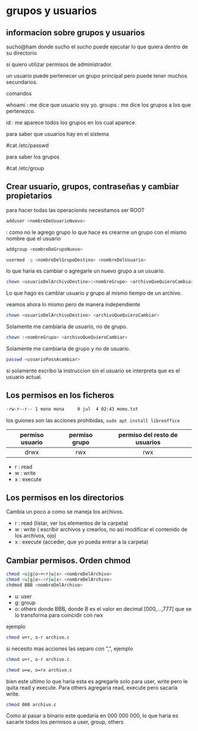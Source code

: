 # grupos y usuarios

## informacion sobre grupos y usuarios

sucho@ham donde sucho el sucho puede ejecutar lo que quiera dentro de su directorio

si quiero utilizar permisos de administrador.

un usuario puede pertenecer un grupo principal pero puede tener muchos secundarios.

comandos

whoami : me dice que usuario soy yo.
groups : me dice los grupos a los que pertenezco.

id : me aparece todos los grupos en los cual aparece.

para saber que usuarios hay en el sistema

#cat /etc/passwd

para saber los grupos

#cat /etc/group

## Crear usuario, grupos, contraseñas y cambiar propietarios

para hacer todas las operacionés necesitamos ser ROOT 


```sh
adduser <nombreDeUsuarioNuevo>
```
: como no le agrego grupo lo que hace es crearme un grupo con el mismo nombre que el usuario

```sh
addgroup <nombreDeGrupoNuevo>
```

```sh
usermod -g <nombreDelGrupoDestino> <nombreDelUsuario>
```

lo que haria es cambiar o agregarle un nuevo grupo a un usuario.

```sh
chown <usuarioDelArchivoDestino>:<nombreGrupo> <archivoQueQuieroCambiar>
```
Lo que hago es cambiar usuario y grupo al mismo tiempo de un archivo.

veamos ahora lo mismo pero de manera independiente

```sh
chown <usuarioDelArchivoDestino> <archivoQueQuieroCambiar>
```

Solamente me cambiaria de usuario, no de grupo.

```sh
chown :<nombreGrupo> <archivoQueQuieroCambiar>
```
Solamente me cambiaria de grupo y no de usuario.

```sh
passwd <usuarioPassAcambiar>
```
si solamente escribo la instruccion sin el usuario se interpreta que es el usuario actual.

## Los permisos en los ficheros

```sh
-rw-r--r-- 1 mono mona     0 jul  4 02:43 momo.txt
```

los guiones son las acciones prohibidas, `sudo apt install libreoffice`

| permiso usuario | permiso grupo | permiso del resto de usuarios
|:---:|:---:|:---:|
| drwx | rwx | rwx |

- r : read
- w : write
- x : execute

## Los permisos en los directorios

Cambia un poco a como se maneja los archivos.
- r : read (listar, ver los elementos de la carpeta)
- w : write ( escribir archivos y crearlos, no asi modificar el contenido de los archivos, ojo)
- x : execute (acceder, que yo pueda entrar a la carpeta)

## Cambiar permisos. Orden chmod

```sh
chmod <u|g|o>+<r|w|x> <nombreDelArchivo>
chmod <u|g|o>-<r|w|x> <nombreDelArchivo>
chdmod BBB <nombreDelArchivo>
```
- u: user
- g: group
- o: others
donde BBB, donde B es el valor en decimal [000,...,777] que se lo transforma para coincidir con rwx

ejemplo

```sh
chmod u+r, o-r archivo.c
```
si necesito mas acciones las separo con ",", ejemplo
```sh
chmod u+r, o-r archivo.c
```

```sh
chmod u=w, o=rx archivo.c
```
bien este ultimo lo que haria esta es agregarle solo para user, write pero le quita read y execute. Para others agregaria read, execute pero sacaria write.

```sh
chmod 000 archivo.c
```
Como al pasar a binario este quedaria en 000 000 000, lo que haria es sacarle todos los permisos a user, group, others


